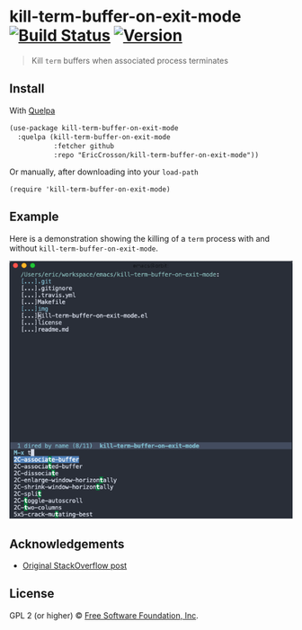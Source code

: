 # kill-term-buffer-on-exit-mode [![Build Status](https://travis-ci.org/EricCrosson/kill-term-buffer-on-exit-mode.svg?branch=master)](https://travis-ci.org/EricCrosson/kill-term-buffer-on-exit-mode) [![Version](https://img.shields.io/github/tag/EricCrosson/kill-term-buffer-on-exit-mode.svg)](https://github.com/EricCrosson/kill-term-buffer-on-exit-mode/releases)

> Kill `term` buffers when associated process terminates

## Install

With [Quelpa](https://framagit.org/steckerhalter/quelpa)

``` {.sourceCode .lisp}
(use-package kill-term-buffer-on-exit-mode
  :quelpa (kill-term-buffer-on-exit-mode
           :fetcher github
           :repo "EricCrosson/kill-term-buffer-on-exit-mode"))
```

Or manually, after downloading into your `load-path`

``` {.sourceCode .lisp}
(require 'kill-term-buffer-on-exit-mode)
```

## Example

Here is a demonstration showing the killing of a `term` process with
and without `kill-term-buffer-on-exit-mode`.

![Note the manual vs automatic destruction of the `term` buffer](https://raw.githubusercontent.com/EricCrosson/kill-term-buffer-on-exit-mode/master/img/demo.gif)

## Acknowledgements

- [Original StackOverflow post](https://stackoverflow.com/a/23691628/10596482)

## License

GPL 2 (or higher) © [Free Software Foundation, Inc](http://www.fsf.org/about).
